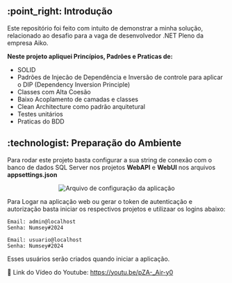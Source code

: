 
<h2>:point_right: Introdução</h2>

Este repositório foi feito com intuito de demonstrar a minha solução, relacionado ao desafio para a vaga de desenvolvedor .NET Pleno da empresa Aiko.

<b>Neste projeto apliquei Princípios, Padrões e Praticas de:</b>

* SOLID
* Padrões de Injecão de Dependência e Inversão de controle para aplicar o DIP (Dependency Inversion Principle)
* Classes com Alta Coesão
* Baixo Acoplamento de camadas e classes
* Clean Architecture como padrão arquitetural
* Testes unitários 
* Praticas do BDD 

<h2>:technologist: Preparação do Ambiente</h2>

Para rodar este projeto basta configurar a sua string de conexão com o banco de dados SQL Server nos projetos <b>WebAPI</b> e <b>WebUI</b> nos arquivos <b>appsettings.json</b>

<div align="center">
  <img src="https://raw.githubusercontent.com/Willian-Brito/teste-desenvolvedor-net/blob/teste/willian-brito/OlhoVivo/Presentation/WebUI/wwwroot/img/config%201.png" alt="Arquivo de configuração da aplicação" />
</div>

Para Logar na aplicação web ou gerar o token de autenticação e autorização basta iniciar os respectivos projetos e utilizaar os logins abaixo: 

    Email: admin@localhost
    Senha: Numsey#2024

    Email: usuario@localhost
    Senha: Numsey#2024

Esses usuários serão criados quando iniciar a aplicação.


:movie_camera: Link do Vídeo do Youtube: https://youtu.be/pZA-_Air-y0